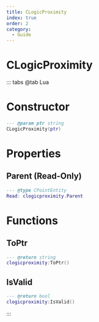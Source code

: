 ```yaml
---
title: CLogicProximity
index: true
order: 2
category:
  - Guide
---
```


# CLogicProximity

::: tabs
@tab Lua
# Constructor
```lua
--- @param ptr string
CLogicProximity(ptr)
```
# Properties
## Parent (Read-Only)
```lua
--- @type CPointEntity
Read: clogicproximity.Parent
```
# Functions
## ToPtr
```lua
--- @return string
clogicproximity:ToPtr()
```
## IsValid
```lua
--- @return bool
clogicproximity:IsValid()
```

:::